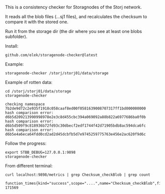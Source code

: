 
This is a consistency checker for Storagnodes of the Storj network.

It reads all the blob files (...sj1 files), and recalculates the checksum to compare it with the stored one.

Run it from the storage dir (the dir where you see at least one blobs subfolder).

Install:

```
github.com/elek/storagenode-checker@latest
```

Example:

```
storagenode-checker /storj/storj01/data/storage
```

Example of rotten data:

```
cd /storj/storj01/data/storage
storagenode-checker

checking namespace  7b2de9d72c2e935f1918c058caaf8ed00f0581639008707317ff1bd000000000
hash comparison error: d6b5d209213990998978e2e3c8d455cbc394a069092a88b822a6977686ba0f0b
hash comparison error: d6b5d509f9c818936b72fd93c30dbecf2edf1744f42d71905bdb8ac594dca6fc
hash comparison error: d6b5e4a6eca64fdd0cd2ad2d45dcbfb5d7e9745259775763e456e2ac620f9d6c
```

Follow the progress:

```
export STBB_DEBUG=127.0.0.1:9898
storagenode-checker
```

From different terminal:

```
curl localhost:9898/metrics | grep Checksum_checkBlob | grep count

function_times{kind="success",scope="....",name="Checksum_checkBlob",field="count"} 171569
```